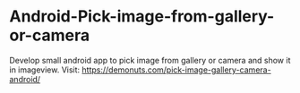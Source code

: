 # Android-Pick-image-from-gallery-or-camera
Develop small android app to pick image from gallery or camera and show it in imageview. Visit: https://demonuts.com/pick-image-gallery-camera-android/
